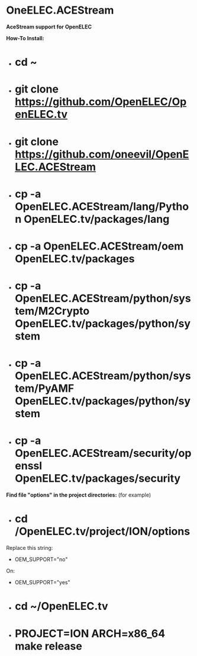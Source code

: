 OneELEC.ACEStream
=================

**AceStream support for OpenELEC**

**How-To Install:**
* # cd ~
* # git clone https://github.com/OpenELEC/OpenELEC.tv
* # git clone https://github.com/oneevil/OpenELEC.ACEStream
* # cp -a OpenELEC.ACEStream/lang/Python OpenELEC.tv/packages/lang
* # cp -a OpenELEC.ACEStream/oem OpenELEC.tv/packages
* # cp -a OpenELEC.ACEStream/python/system/M2Crypto OpenELEC.tv/packages/python/system
* # cp -a OpenELEC.ACEStream/python/system/PyAMF OpenELEC.tv/packages/python/system
* # cp -a OpenELEC.ACEStream/security/openssl OpenELEC.tv/packages/security

**Find file "options" in the project directories:** (for example)
* # cd /OpenELEC.tv/project/ION/options

Replace this string:
* OEM_SUPPORT="no"

On:
* OEM_SUPPORT="yes"
* # cd ~/OpenELEC.tv
* # PROJECT=ION ARCH=x86_64 make release